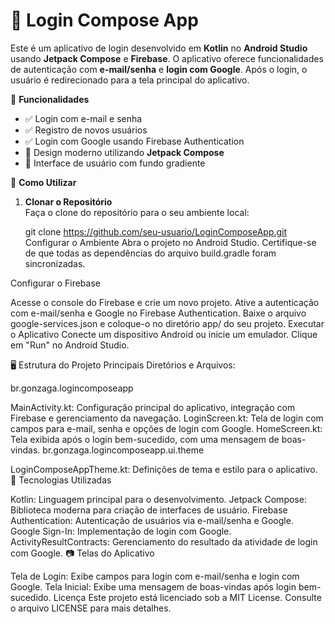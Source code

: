 # 📱 Login Compose App

Este é um aplicativo de login desenvolvido em **Kotlin** no **Android Studio** usando **Jetpack Compose** e **Firebase**. O aplicativo oferece funcionalidades de autenticação com **e-mail/senha** e **login com Google**. Após o login, o usuário é redirecionado para a tela principal do aplicativo.

🧩 **Funcionalidades**
- ✅ Login com e-mail e senha
- ✅ Registro de novos usuários
- ✅ Login com Google usando Firebase Authentication
- 🚀 Design moderno utilizando **Jetpack Compose**
- 🎨 Interface de usuário com fundo gradiente

🚀 **Como Utilizar**
1. **Clonar o Repositório**  
   Faça o clone do repositório para o seu ambiente local:

   git clone https://github.com/seu-usuario/LoginComposeApp.git
Configurar o Ambiente
Abra o projeto no Android Studio. Certifique-se de que todas as dependências do arquivo build.gradle foram sincronizadas.

Configurar o Firebase

Acesse o console do Firebase e crie um novo projeto.
Ative a autenticação com e-mail/senha e Google no Firebase Authentication.
Baixe o arquivo google-services.json e coloque-o no diretório app/ do seu projeto.
Executar o Aplicativo
Conecte um dispositivo Android ou inicie um emulador. Clique em "Run" no Android Studio.

🖥️ Estrutura do Projeto
Principais Diretórios e Arquivos:

br.gonzaga.logincomposeapp

MainActivity.kt: Configuração principal do aplicativo, integração com Firebase e gerenciamento da navegação.
LoginScreen.kt: Tela de login com campos para e-mail, senha e opções de login com Google.
HomeScreen.kt: Tela exibida após o login bem-sucedido, com uma mensagem de boas-vindas.
br.gonzaga.logincomposeapp.ui.theme

LoginComposeAppTheme.kt: Definições de tema e estilo para o aplicativo.
🔧 Tecnologias Utilizadas

Kotlin: Linguagem principal para o desenvolvimento.
Jetpack Compose: Biblioteca moderna para criação de interfaces de usuário.
Firebase Authentication: Autenticação de usuários via e-mail/senha e Google.
Google Sign-In: Implementação de login com Google.
ActivityResultContracts: Gerenciamento do resultado da atividade de login com Google.
📷 Telas do Aplicativo

Tela de Login: Exibe campos para login com e-mail/senha e login com Google.
Tela Inicial: Exibe uma mensagem de boas-vindas após login bem-sucedido.
Licença
Este projeto está licenciado sob a MIT License. Consulte o arquivo LICENSE para mais detalhes.
